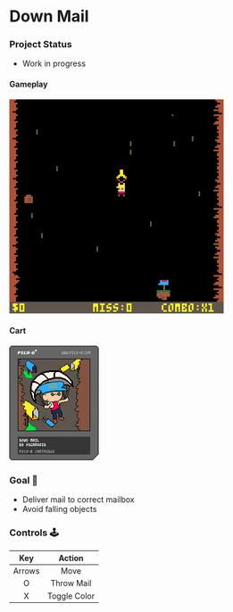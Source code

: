 # Down Mail

### Project Status
- Work in progress 

#### Gameplay
![gameplay](https://github.com/sugarvoid/down-mail/blob/master/gameplay.gif)
<br>

#### Cart
![cart](https://github.com/sugarvoid/down-mail/blob/master/down_mail.p8.png)


### Goal :dart:

-   Deliver mail to correct mailbox
-   Avoid falling objects

### Controls :joystick:

|  Key   |   Action   |
| :----: | :--------: |
| Arrows |    Move    |
|   O    | Throw Mail |
|   X    | Toggle Color |